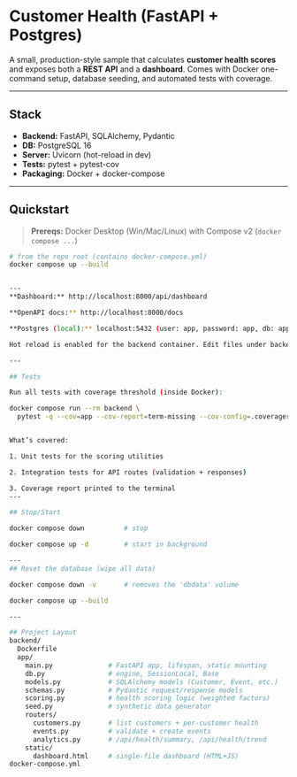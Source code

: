 # Customer Health (FastAPI + Postgres)

A small, production-style sample that calculates **customer health scores** and exposes both a **REST API** and a **dashboard**. Comes with Docker one-command setup, database seeding, and automated tests with coverage.

---

## Stack

- **Backend:** FastAPI, SQLAlchemy, Pydantic  
- **DB:** PostgreSQL 16  
- **Server:** Uvicorn (hot-reload in dev)  
- **Tests:** pytest + pytest-cov  
- **Packaging:** Docker + docker-compose

---

## Quickstart

> **Prereqs:** Docker Desktop (Win/Mac/Linux) with Compose v2 (`docker compose ...`)

```bash
# from the repo root (contains docker-compose.yml)
docker compose up --build


---
**Dashboard:** http://localhost:8000/api/dashboard

**OpenAPI docs:** http://localhost:8000/docs

**Postgres (local):** localhost:5432 (user: app, password: app, db: app)

Hot reload is enabled for the backend container. Edit files under backend/app/ and Uvicorn will reload automatically.

---

## Tests

Run all tests with coverage threshold (inside Docker):

docker compose run --rm backend \
  pytest -q --cov=app --cov-report=term-missing --cov-config=.coveragerc --cov-fail-under=80


What’s covered:

1. Unit tests for the scoring utilities

2. Integration tests for API routes (validation + responses)

3. Coverage report printed to the terminal
---

## Stop/Start

docker compose down          # stop

docker compose up -d         # start in background

---
## Reset the database (wipe all data)

docker compose down -v       # removes the 'dbdata' volume

docker compose up --build

---

## Project Layout
backend/
  Dockerfile
  app/
    main.py              # FastAPI app, lifespan, static mounting
    db.py                # engine, SessionLocal, Base
    models.py            # SQLAlchemy models (Customer, Event, etc.)
    schemas.py           # Pydantic request/response models
    scoring.py           # health scoring logic (weighted factors)
    seed.py              # synthetic data generator
    routers/
      customers.py       # list customers + per-customer health
      events.py          # validate + create events
      analytics.py       # /api/health/summary, /api/health/trend
    static/
      dashboard.html     # single-file dashboard (HTML+JS)
docker-compose.yml

